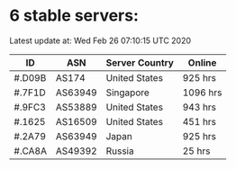 # 6 stable servers:

Latest update at: Wed Feb 26 07:10:15 UTC 2020

| ID | ASN | Server Country | Online |
| -- | --- | -------------- | ------ |
| #.D09B | AS174 | United States | 925 hrs |
| #.7F1D | AS63949 | Singapore | 1096 hrs |
| #.9FC3 | AS53889 | United States | 943 hrs |
| #.1625 | AS16509 | United States | 451 hrs |
| #.2A79 | AS63949 | Japan | 925 hrs |
| #.CA8A | AS49392 | Russia | 25 hrs |

